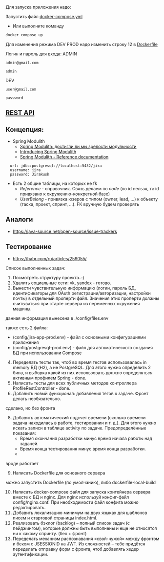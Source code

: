 Для запуска приложения надо: 

Запустить файл [docker-compose.yml](docker-compose.yml)

- Или выполните команду

```bash
docker compose up
```  

Для изменения режима DEV PROD надо изменить строку 12 в [Dockerfile](Dockerfile)

Логин и пароль для входа:
ADMIN
```text
admin@gmail.com
```
```text
admin
```

DEV
```text
user@gmail.com
```
```text
password
```

## [REST API](http://localhost:8080/doc)

## Концепция:
- Spring Modulith
    - [Spring Modulith: достигли ли мы зрелости модульности](https://habr.com/ru/post/701984/)
    - [Introducing Spring Modulith](https://spring.io/blog/2022/10/21/introducing-spring-modulith)
    - [Spring Modulith - Reference documentation](https://docs.spring.io/spring-modulith/docs/current-SNAPSHOT/reference/html/)

```
  url: jdbc:postgresql://localhost:5432/jira
  username: jira
  password: JiraRush
```
- Есть 2 общие таблицы, на которых не fk
    - _Reference_ - справочник. Связь делаем по _code_ (по id нельзя, тк id привязано к окружению-конкретной базе)
    - _UserBelong_ - привязка юзеров с типом (owner, lead, ...) к объекту (таска, проект, спринт, ...). FK вручную будем проверять

## Аналоги
- https://java-source.net/open-source/issue-trackers

## Тестирование
- https://habr.com/ru/articles/259055/

Список выполненных задач:
1. Посмотреть структуру проекта..:)
2. Удалить социальные сети: vk, yandex - готово.
3. Вынести чувствительную информацию (логин, пароль БД, идентификаторы для OAuth регистрации/авторизации, настройки
   почты) в отдельный проперти файл. Значения этих проперти должны считываться при старте сервера из переменных
   окружения машины.

данная информация вынесена в ./config/files.env

также есть 2 файла:
- (config/jira-app-prod.env) - файл с основными конфигурациями приложения
- (config/postgresql-prod.env) - файл для автоматического создания БД при использовании Compose

4. Переделать тесты так, чтоб во время тестов использовалась in memory БД (H2), а не PostgreSQL. Для этого нужно
   определить 2 бина, и выборка какой из них использовать должно определяться активным профилем Spring - done.
5. Написать тесты для всех публичных методов контроллера ProfileRestController - done.
6. Добавить новый функционал: добавления тегов к задаче. Фронт делать необязательно.

сделано, но без фронта

8. Добавить автоматический подсчет времени (сколько времени задача находилась в работе, тестировании и т. д.). Для
   этого нужно искать записи в таблице activity по задаче. Предопределённые показания:
    - Время окончания разработки минус время начала работы над задачей.
    - Время конца тестирования минус время конца разработки.
    - 
вроде работает

9. Написать Dockerfile для основного сервера

можно запустить Dockerfile (по умолчанию), либо dockerfile-local-build

10. Написать docker-compose файл для запуска контейнера сервера вместе с БД и nginx. Для nginx используй конфиг-файл
    config/nginx.conf. При необходимости файл конфига можно редактировать.
11. Добавить локализацию минимум на двух языках для шаблонов писем и стартовой страницы index.html.
12. Реализовать бэклог (backlog) – полный список задач (с пейджингом), которые должны быть выполнены и еще не
    относятся ни к какому спринту. (бек + фронт)
13. Переделать механизм распознавания «свой-чужой» между фронтом и беком с JSESSIONID на JWT. Из сложностей – тебе
    придётся переделать отправку форм с фронта, чтоб добавлять хедер аутентификации.



